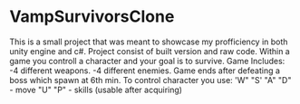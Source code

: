 # VampSurvivorsClone
This is a small project that was meant to showcase my profficiency in both unity engine and c#.
Project consist of built version and raw code.
Within a game you controll a character and your goal is to survive.
Game Includes:
-4 different weapons.
-4 different enemies.
Game ends after defeating a boss which spawn at 6th min.
To control character you use:
'W" "S' "A" "D" - move
"U" "P" - skills (usable after acquiring)
